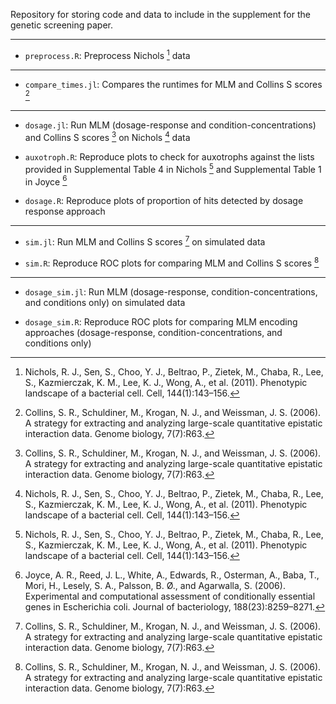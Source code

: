 Repository for storing code and data to include in the supplement for the 
genetic screening paper.

---

- `preprocess.R`: Preprocess Nichols [^fn3] data

---

- `compare_times.jl`: Compares the runtimes for MLM and Collins S scores 
[^fn1]

---

- `dosage.jl`: Run MLM (dosage-response and condition-concentrations) and 
Collins S scores [^fn1] on Nichols [^fn3] data

- `auxotroph.R`: Reproduce plots to check for auxotrophs against the lists 
provided in Supplemental Table 4 in Nichols [^fn3] and Supplemental Table 1 
in Joyce [^fn2]

- `dosage.R`: Reproduce plots of proportion of hits detected by dosage 
response approach

---

- `sim.jl`: Run MLM and Collins S scores [^fn1] on simulated data

- `sim.R`: Reproduce ROC plots for comparing MLM and Collins S scores [^fn1]

---

- `dosage_sim.jl`: Run MLM 
(dosage-response, condition-concentrations, and conditions only) on 
simulated data

- `dosage_sim.R`: Reproduce ROC plots for comparing MLM encoding approaches
(dosage-response, condition-concentrations, and conditions only)


[^fn1]: Collins, S. R., Schuldiner, M., Krogan, N. J., and Weissman, J. S. 
    (2006). A strategy for extracting and analyzing large-scale quantitative 
    epistatic interaction data. Genome biology, 7(7):R63. 

[^fn2]: Joyce, A. R., Reed, J. L., White, A., Edwards, R., Osterman, A., 
    Baba, T., Mori, H., Lesely, S. A., Palsson, B. Ø., and Agarwalla, S. 
    (2006). Experimental and computational assessment of conditionally 
    essential genes in Escherichia coli. Journal of bacteriology, 
    188(23):8259–8271. 

[^fn3]: Nichols, R. J., Sen, S., Choo, Y. J., Beltrao, P., Zietek, M., 
    Chaba, R., Lee, S., Kazmierczak, K. M., Lee, K. J., Wong, A., et al. 
    (2011). Phenotypic landscape of a bacterial cell. Cell, 144(1):143–156. 
